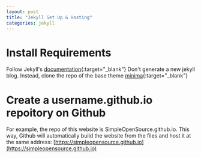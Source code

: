 ```yaml
---
layout: post
title: "Jekyll Set Up & Hosting"
categories: jekyll
---
```

# Install Requirements
Follow Jekyll's [documentation](https://jekyllrb.com/docs/){:target="_blank"}
Don't generate a new jekyll blog. Instead, clone the repo of the base theme [minima](https://github.com/jekyll/minima){:target="_blank"}

# Create a username.github.io repoitory on Github
For example, the repo of this website is SimpleOpenSource.github.io.
This way, Github will automatically build the website from the files and host it at the same address: [https://simpleopensource.github.io](https://simpleopensource.github.io)
